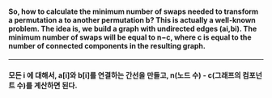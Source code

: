 #### So, how to calculate the minimum number of swaps needed to transform a permutation a to another permutation b? This is actually a well-known problem. The idea is, we build a graph with undirected edges (ai,bi). The minimum number of swaps will be equal to n−c, where c is equal to the number of connected components in the resulting graph.

---

#### 모든 i 에 대해서, a[i]와 b[i]를 연결하는 간선을 만들고, n(노드 수) - c(그래프의 컴포넌트 수)를 계산하면 된다.



